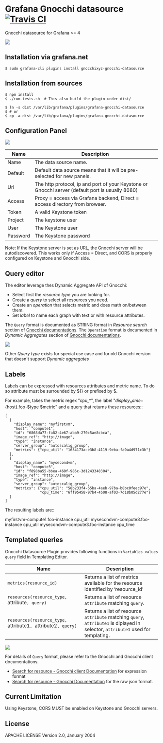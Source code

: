 # Grafana Gnocchi datasource [![Travis CI](https://travis-ci.org/gnocchixyz/grafana-gnocchi-datasource.png?branch=master)](https://travis-ci.org/gnocchixyz/grafana-gnocchi-datasource)

Gnocchi datasource for Grafana >= 4

![](https://raw.githubusercontent.com/gnocchixyz/grafana-gnocchi-datasource/master/docs/collectd-dashboard.png)

## Installation via grafana.net

    $ sudo grafana-cli plugins install gnocchixyz-gnocchi-datasource


## Installation from sources

    $ npm install
    $ ./run-tests.sh  # This also build the plugin under dist/

    $ ln -s dist /var/lib/grafana/plugins/grafana-gnocchi-datasource
    $ # or
    $ cp -a dist /var/lib/grafana/plugins/grafana-gnocchi-datasource


## Configuration Panel

![](https://raw.githubusercontent.com/gnocchixyz/grafana-gnocchi-datasource/master/docs/add_datasource_gnocchi.png)

Name | Description
------------ | -------------
Name | The data source name.
Default | Default data source means that it will be pre-selected for new panels.
Url | The http protocol, ip and port of your Keystone or Gnocchi server (default port is usually 8080)
Access | Proxy = access via Grafana backend, Direct = access directory from browser.
Token | A valid Keystone token
Project | The keystone user
User | The Keystone user
Password | The Keystone password

Note: If the Keystone server is set as URL, the Gnocchi server will be autodiscovered.
This works only if Access = Direct, and CORS is properly configured on Keystone and Gnocchi side.

## Query editor

The editor leverage thes Dynamic Aggregate API of Gnocchi:

* Select first the *resource type* you are looking for.
* Create a *query* to select all resources you need.
* Create an *operation* that selects metric and does math on/between them.
* Set *label* to name each graph with text or with resource attributes.

The `Query` format is documented as STRING format in *Resource search* section of [Gnocchi documentations](http://gnocchi.xyz/rest.html#search).
The `Operation` format is documented in *Dynamic Aggregates* section of [Gnocchi documentations](https://gnocchi.xyz/rest.html#list-of-supported-operations).

  ![](https://raw.githubusercontent.com/gnocchixyz/grafana-gnocchi-datasource/master/docs/grafana-dynamic.png)

Other *Query type* exists for special use case and for old Gnocchi version that doesn't support *Dynamic aggregates*

## Labels

Labels can be expressed with resources attributes and metric name. To do so attribute must be surrounded by ${} or prefixed by $.

For example, takes the metric regex "cpu_*", the label
"$display_name-${host}.foo-$type $metric" and a query that returns these
resources::

    [
      {
        "display_name": "myfirstvm",
        "host": "compute1",
        "id": "6868da77-fa82-4e67-aba9-270c5ae8cbca",
        "image_ref": "http://image",
        "type": "instance",
        "server_group": "autoscalig_group",
        "metrics": {"cpu_util": "1634173a-e3b8-4119-9eba-fa9a4d971c3b"}
      },
      {
        "display_name": "mysecondvm",
        "host": "compute3",
        "id": "f898ba55-bbea-460f-985c-3d1243348304",
        "image_ref": "http://image",
        "type": "instance",
        "server_group": "autoscalig_group",
        "metrics": {"cpu_util": "58b233f4-65ba-4aeb-97ba-b8bc0feec97e",
                    "cpu_time": "6ff95458-97b4-4b08-af03-7d18b05d277e"}
      }
    ]

The resulting labels are::

  myfirstvm-compute1.foo-instance cpu_util
  mysecondvm-compute3.foo-instance cpu_util
  mysecondvm-compute3.foo-instance cpu_time

## Templated queries

Gnocchi Datasource Plugin provides following functions in `Variables values query` field in Templating Editor.

Name | Description
| ------- | --------|
`metrics(resource_id)`  | Returns a list of metrics available for the resource identified by ‘resource_id’
`resources(resource_type, `attribute`, query)` | Returns a list of resource `attribute` matching `query`.
`resources(resource_type, `attribute1`, `attribute2`, query)` | Returns a list of resource `attribute` matching `query`, `attribute1` is diplayed in selector, `attribute1` used for templating.

  ![](https://raw.githubusercontent.com/gnocchixyz/grafana-gnocchi-datasource/master/docs/gnocchi_templating.png)

For details of `Query` format, please refer to the Gnocchi and Gnocchi client documentations.

- [Search for resource - Gnocchi client Documentation](http://gnocchi.xyz/gnocchiclient/shell.html#gnocchi-resource-search) for expression format
- [Search for resource - Gnocchi Documentation](http://gnocchi.xyz/rest.html#searching-for-resources) for the raw json format.

## Current Limitation

Using Keystone, CORS MUST be enabled on Keystone and Gnocchi servers.

## License

APACHE LICENSE Version 2.0, January 2004
